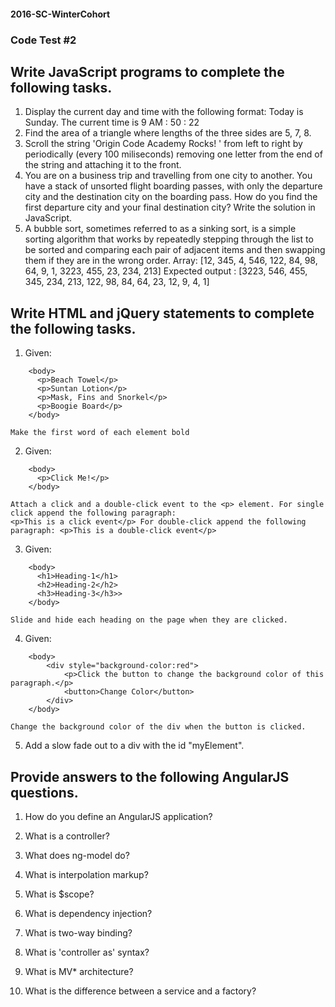 #### 2016-SC-WinterCohort

### Code Test #2

## Write JavaScript programs to complete the following tasks.

1.  Display the current day and time with the following format:  Today is Sunday. The current time is 9 AM : 50 : 22
2.  Find the area of a triangle where lengths of the three sides are 5, 7, 8.
3.  Scroll the string 'Origin Code Academy Rocks! ' from left to right by periodically (every 100 miliseconds) removing one letter from the end of the string and attaching it to the front. 
4.  You are on a business trip and travelling from one city to another. You have a stack of unsorted flight boarding passes, with only the departure city and the destination city on the boarding pass. How do you find the first departure city and your final destination city? Write the solution in JavaScript.
5. A bubble sort, sometimes referred to as a sinking sort, is a simple sorting algorithm that works by repeatedly stepping through the list to be sorted and comparing each pair of adjacent items and then swapping them if they are in the wrong order. 
Array: [12, 345, 4, 546, 122, 84, 98, 64, 9, 1, 3223, 455, 23, 234, 213]
Expected output : [3223, 546, 455, 345, 234, 213, 122, 98, 84, 64, 23, 12, 9, 4, 1]


## Write HTML and jQuery statements to complete the following tasks.

1.  Given:
```
	<body>
	  <p>Beach Towel</p>
	  <p>Suntan Lotion</p>
	  <p>Mask, Fins and Snorkel</p>
	  <p>Boogie Board</p>
	</body>
```
	Make the first word of each element bold

2. Given:
```
 	<body>
 	  <p>Click Me!</p>
 	</body>
 ```
 
 	Attach a click and a double-click event to the <p> element. For single click append the following paragraph: 
	<p>This is a click event</p> For double-click append the following paragraph: <p>This is a double-click event</p>

3. Given: 
```	
	<body>
 	  <h1>Heading-1</h1>
 	  <h2>Heading-2</h2>
 	  <h3>Heading-3</h3>>
 	</body>
```
	Slide and hide each heading on the page when they are clicked.

4. Given:
```
	<body>
		<div style="background-color:red"> 
			<p>Click the button to change the background color of this paragraph.</p> 
			<button>Change Color</button> 
		</div>
	</body>
```
	Change the background color of the div when the button is clicked.

5. 	Add a slow fade out to a div with the id "myElement".


## Provide answers to the following AngularJS questions.

1. How do you define an AngularJS application?

2. What is a controller?

3. What does ng-model do?

4. What is interpolation markup?

5. What is $scope?

6. What is dependency injection?

7. What is two-way binding?

8. What is 'controller as' syntax?

9. What is MV* architecture?

10. What is the difference between a service and a factory?